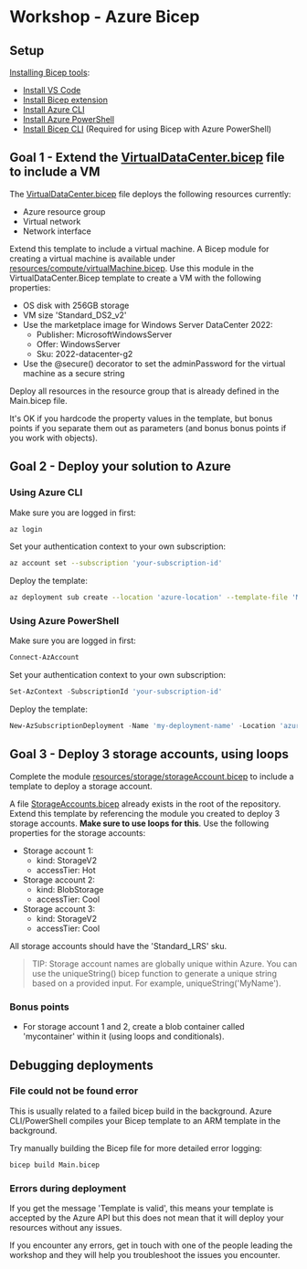 # Workshop - Azure Bicep

## Setup

[Installing Bicep tools](https://docs.microsoft.com/en-us/azure/azure-resource-manager/bicep/install):

* [Install VS Code](https://code.visualstudio.com/download)
* [Install Bicep extension](https://marketplace.visualstudio.com/items?itemName=ms-azuretools.vscode-bicep)
* [Install Azure CLI](https://docs.microsoft.com/en-us/cli/azure/install-azure-cli-windows?tabs=azure-cli)
* [Install Azure PowerShell](https://docs.microsoft.com/en-us/powershell/azure/install-az-ps?view=azps-6.4.0)
* [Install Bicep CLI](https://docs.microsoft.com/en-us/azure/azure-resource-manager/bicep/install#install-manually) (Required for using Bicep with Azure PowerShell)

## Goal 1 - Extend the [VirtualDataCenter.bicep](VirtualDataCenter.bicep) file to include a VM

The [VirtualDataCenter.bicep](VirtualDataCenter.bicep) file deploys the following resources currently:

* Azure resource group
* Virtual network
* Network interface

Extend this template to include a virtual machine. A Bicep module for creating a virtual machine is available under [resources/compute/virtualMachine.bicep](resources/compute/virtualMachine.bicep). Use this module in the VirtualDataCenter.Bicep template to create a VM with the following properties:

* OS disk with 256GB storage
* VM size 'Standard_DS2_v2'
* Use the marketplace image for Windows Server DataCenter 2022:
  * Publisher: MicrosoftWindowsServer
  * Offer: WindowsServer
  * Sku: 2022-datacenter-g2
* Use the @secure() decorator to set the adminPassword for the virtual machine as a secure string

Deploy all resources in the resource group that is already defined in the Main.bicep file.

It's OK if you hardcode the property values in the template, but bonus points if you separate them out as parameters (and bonus bonus points if you work with objects).

## Goal 2 - Deploy your solution to Azure

### Using Azure CLI

Make sure you are logged in first:

```bash
az login
```

Set your authentication context to your own subscription:

```bash
az account set --subscription 'your-subscription-id'
```

Deploy the template:

```bash
az deployment sub create --location 'azure-location' --template-file 'Main.bicep' --verbose
```

### Using Azure PowerShell

Make sure you are logged in first:

```powershell
Connect-AzAccount
```

Set your authentication context to your own subscription:

```powershell
Set-AzContext -SubscriptionId 'your-subscription-id'
```

Deploy the template:

```powershell
New-AzSubscriptionDeployment -Name 'my-deployment-name' -Location 'azure-location' -TemplateFile 'Main.bicep' -Verbose
```

## Goal 3 - Deploy 3 storage accounts, using loops

Complete the module [resources/storage/storageAccount.bicep](resources/storage/storageAccount.bicep) to include a template to deploy a storage account.

A file [StorageAccounts.bicep](StorageAccounts.bicep) already exists in the root of the repository. Extend this template by referencing the module you created to deploy 3 storage accounts. **Make sure to use loops for this**. Use the following properties for the storage accounts:

* Storage account 1:
  * kind: StorageV2
  * accessTier: Hot
* Storage account 2:
  * kind: BlobStorage
  * accessTier: Cool
* Storage account 3:
  * kind: StorageV2
  * accessTier: Cool

All storage accounts should have the 'Standard_LRS' sku.

> TIP: Storage account names are globally unique within Azure. You can use the uniqueString() bicep function to generate a unique string based on a provided input. For example, uniqueString('MyName').

### Bonus points

* For storage account 1 and 2, create a blob container called 'mycontainer' within it (using loops and conditionals).

## Debugging deployments

### File could not be found error

This is usually related to a failed bicep build in the background. Azure CLI/PowerShell compiles your Bicep template to an ARM template in the background.

Try manually building the Bicep file for more detailed error logging:

```bash
bicep build Main.bicep
```

### Errors during deployment

If you get the message 'Template is valid', this means your template is accepted by the Azure API but this does not mean that it will deploy your resources without any issues.

If you encounter any errors, get in touch with one of the people leading the workshop and they will help you troubleshoot the issues you encounter.
